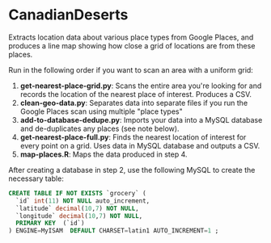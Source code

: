CanadianDeserts
===============

Extracts location data about various place types from Google Places, and produces a line map showing how close a grid of locations are from these places.

Run in the following order if you want to scan an area with a uniform grid:

1. **get-nearest-place-grid.py**: Scans the entire area you're looking for and records the location of the nearest place of interest. Produces a CSV.
2. **clean-geo-data.py**: Separates data into separate files if you run the Google Places scan using multiple "place types"
3. **add-to-database-dedupe.py**: Imports your data into a MySQL database and de-duplicates any places (see note below).
4. **get-nearest-place-full.py**: Finds the nearest location of interest for every point on a grid. Uses data in MySQL database and outputs a CSV.
5. **map-places.R**: Maps the data produced in step 4.



After creating a database in step 2, use the following MySQL to create the necessary table:

```sql
CREATE TABLE IF NOT EXISTS `grocery` (
  `id` int(11) NOT NULL auto_increment,
  `latitude` decimal(10,7) NOT NULL,
  `longitude` decimal(10,7) NOT NULL,
  PRIMARY KEY  (`id`)
) ENGINE=MyISAM  DEFAULT CHARSET=latin1 AUTO_INCREMENT=1 ;
```